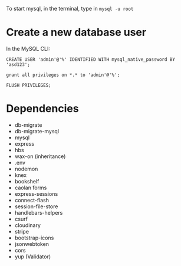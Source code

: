 To start mysql, in the terminal, type in `mysql -u root`

# Create a new database user
In the MySQL CLI:
```
CREATE USER 'admin'@'%' IDENTIFIED WITH mysql_native_password BY 'asd123';
```

```
grant all privileges on *.* to 'admin'@'%';
```

```
FLUSH PRIVILEGES;
```


# Dependencies
* db-migrate
* db-migrate-mysql
* mysql
* express
* hbs
* wax-on (inheritance)
* .env
* nodemon
* knex
* bookshelf
* caolan forms
* express-sessions
* connect-flash
* session-file-store
* handlebars-helpers
* csurf
* cloudinary 
* stripe
* bootstrap-icons
* jsonwebtoken
* cors
* yup (Validator)